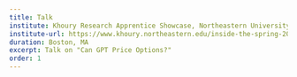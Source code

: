 ```yaml
---
title: Talk
institute: Khoury Research Apprentice Showcase, Northeastern University
institute-url: https://www.khoury.northeastern.edu/inside-the-spring-2024-khoury-research-apprenticeship-showcase/#Pawar
duration: Boston, MA
excerpt: Talk on "Can GPT Price Options?"
order: 1
---
```


